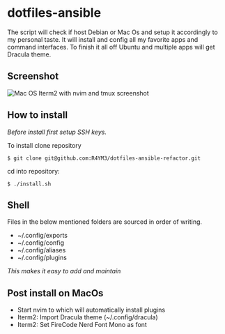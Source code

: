 # dotfiles-ansible

The script will check if host Debian or Mac Os and setup it accordingly to my personal taste.
It will install and config all my favorite apps and command interfaces. To finish it all off Ubuntu and multiple apps will get Dracula theme.

## Screenshot
![Mac OS Iterm2 with nvim and tmux screenshot](https://raw.githubusercontent.com/R4YM3/dotfiles-ansible-refactor/main/screenshot.png)


## How to install

_Before install first setup SSH keys._

To install clone  repository
```
$ git clone git@github.com:R4YM3/dotfiles-ansible-refactor.git
```
cd into repository:
```
$ ./install.sh
```

## Shell
Files in the below mentioned folders are sourced in order of writing.

- ~/.config/exports
- ~/.config/config
- ~/.config/aliases
- ~/.config/plugins

_This makes it easy to add and maintain_

## Post install on MacOs
- Start nvim to which will automatically install plugins
- Iterm2: Import Dracula theme (~/.config/dracula)
- Iterm2: Set FireCode Nerd Font Mono as font
